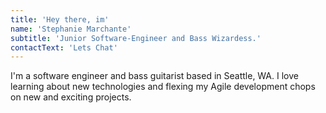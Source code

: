 ```yaml
---
title: 'Hey there, im'
name: 'Stephanie Marchante'
subtitle: 'Junior Software-Engineer and Bass Wizardess.'
contactText: 'Lets Chat'
---
```


I'm a software engineer and bass guitarist based in Seattle, WA. I love learning about new technologies and flexing my Agile development chops on new and exciting projects.
